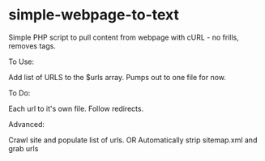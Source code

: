 simple-webpage-to-text
======================

Simple PHP script to pull content from webpage with cURL - no frills, removes tags.


To Use:


Add list of URLS to the $urls array. Pumps out to one file for now.



To Do:

Each url to it's own file.
Follow redirects.


Advanced:

Crawl site and populate list of urls. 
OR
Automatically strip sitemap.xml and grab urls

